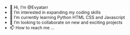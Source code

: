 - 👋 Hi, I’m @Evyatarr
- 👀 I’m interested in expanding my coding skills 
- 🌱 I’m currently learning Python HTML CSS and Javascript
- 💞️ I’m looking to collaborate on new and exciting projects
- 📫 How to reach me ...

<!---
Evyatarr/Evyatarr is a ✨ special ✨ repository because its `README.md` (this file) appears on your GitHub profile.
You can click the Preview link to take a look at your changes.
--->
